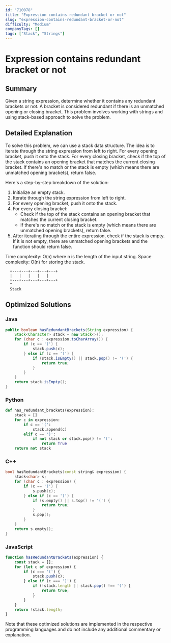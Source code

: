 ```yaml
---
id: "710078"
title: "Expression contains redundant bracket or not"
slug: "expression-contains-redundant-bracket-or-not"
difficulty: "Medium"
companyTags: []
tags: ["Stack", "Strings"]
---
```


**Expression contains redundant bracket or not**
=====================================================

## Summary
Given a string expression, determine whether it contains any redundant brackets or not. A bracket is considered redundant if there is an unmatched opening or closing bracket. This problem involves working with strings and using stack-based approach to solve the problem.

## Detailed Explanation
To solve this problem, we can use a stack data structure. The idea is to iterate through the string expression from left to right. For every opening bracket, push it onto the stack. For every closing bracket, check if the top of the stack contains an opening bracket that matches the current closing bracket. If there's no match or the stack is empty (which means there are unmatched opening brackets), return false.

Here's a step-by-step breakdown of the solution:

1. Initialize an empty stack.
2. Iterate through the string expression from left to right.
3. For every opening bracket, push it onto the stack.
4. For every closing bracket:
	* Check if the top of the stack contains an opening bracket that matches the current closing bracket.
	* If there's no match or the stack is empty (which means there are unmatched opening brackets), return false.
5. After iterating through the entire expression, check if the stack is empty. If it is not empty, there are unmatched opening brackets and the function should return false.

Time complexity: O(n) where n is the length of the input string.
Space complexity: O(n) for storing the stack.

```
  +---+---+---+---+---+
  |   |   |   |   |
  +---+---+---+---+---+
  ^
  Stack
```

## Optimized Solutions

### Java
```java
public boolean hasRedundantBrackets(String expression) {
    Stack<Character> stack = new Stack<>();
    for (char c : expression.toCharArray()) {
        if (c == '(') {
            stack.push(c);
        } else if (c == ')') {
            if (stack.isEmpty() || stack.pop() != '(') {
                return true;
            }
        }
    }
    return stack.isEmpty();
}
```

### Python
```python
def has_redundant_brackets(expression):
    stack = []
    for c in expression:
        if c == '(':
            stack.append(c)
        elif c == ')':
            if not stack or stack.pop() != '(':
                return True
    return not stack
```

### C++
```cpp
bool hasRedundantBrackets(const string& expression) {
    stack<char> s;
    for (char c : expression) {
        if (c == '(') {
            s.push(c);
        } else if (c == ')') {
            if (s.empty() || s.top() != '(') {
                return true;
            }
            s.pop();
        }
    }
    return s.empty();
}
```

### JavaScript
```javascript
function hasRedundantBrackets(expression) {
    const stack = [];
    for (let c of expression) {
        if (c === '(') {
            stack.push(c);
        } else if (c === ')') {
            if (!stack.length || stack.pop() !== '(') {
                return true;
            }
        }
    }
    return !stack.length;
}
```

Note that these optimized solutions are implemented in the respective programming languages and do not include any additional commentary or explanation.